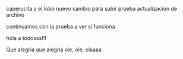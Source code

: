 caperucita  y el lobo
nuevo cambio para subir
prueba
actualizacion de archivo

continuamos con la prueba a ver si funciona

hola a todosss!!!

Que alegria que alegria ole, ole, olaaaa